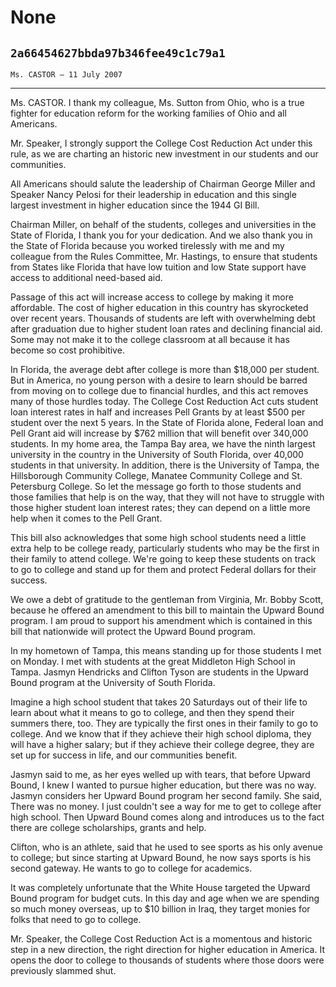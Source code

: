 # None
## `2a66454627bbda97b346fee49c1c79a1`
`Ms. CASTOR — 11 July 2007`

---


Ms. CASTOR. I thank my colleague, Ms. Sutton from Ohio, who is a true 
fighter for education reform for the working families of Ohio and all 
Americans.

Mr. Speaker, I strongly support the College Cost Reduction Act under 
this rule, as we are charting an historic new investment in our 
students and our communities.

All Americans should salute the leadership of Chairman George Miller 
and Speaker
Nancy Pelosi for their leadership in education and this 
single largest investment in higher education since the 1944 GI Bill.

Chairman Miller, on behalf of the students, colleges and universities 
in the State of Florida, I thank you for your dedication. And we also 
thank you in the State of Florida because you worked tirelessly with me 
and my colleague from the Rules Committee, Mr. Hastings, to ensure that 
students from States like Florida that have low tuition and low State 
support have access to additional need-based aid.

Passage of this act will increase access to college by making it more 
affordable. The cost of higher education in this country has 
skyrocketed over recent years. Thousands of students are left with 
overwhelming debt after graduation due to higher student loan rates and 
declining financial aid. Some may not make it to the college classroom 
at all because it has become so cost prohibitive.

In Florida, the average debt after college is more than $18,000 per 
student. But in America, no young person with a desire to learn should 
be barred from moving on to college due to financial hurdles, and this 
act removes many of those hurdles today. The College Cost Reduction Act 
cuts student loan interest rates in half and increases Pell Grants by 
at least $500 per student over the next 5 years. In the State of 
Florida alone, Federal loan and Pell Grant aid will increase by $762 
million that will benefit over 340,000 students. In my home area, the 
Tampa Bay area, we have the ninth largest university in the country in 
the University of South Florida, over 40,000 students in that 
university. In addition, there is the University of Tampa, the 
Hillsborough Community College, Manatee Community College and St. 
Petersburg College. So let the message go forth to those students and 
those families that help is on the way, that they will not have to 
struggle with those higher student loan interest rates; they can depend 
on a little more help when it comes to the Pell Grant.

This bill also acknowledges that some high school students need a 
little extra help to be college ready, particularly students who may be 
the first in their family to attend college. We're going to keep these 
students on track to go to college and stand up for them and protect 
Federal dollars for their success.

We owe a debt of gratitude to the gentleman from Virginia, Mr. Bobby 
Scott, because he offered an amendment to this bill to maintain the 
Upward Bound program. I am proud to support his amendment which is 
contained in this bill that nationwide will protect the Upward Bound 
program.

In my hometown of Tampa, this means standing up for those students I 
met on Monday. I met with students at the great Middleton High School 
in Tampa. Jasmyn Hendricks and Clifton Tyson are students in the Upward 
Bound program at the University of South Florida.

Imagine a high school student that takes 20 Saturdays out of their 
life to learn about what it means to go to college, and then they spend 
their summers there, too. They are typically the first ones in their 
family to go to college. And we know that if they achieve their high 
school diploma, they will have a higher salary; but if they achieve 
their college degree, they are set up for success in life, and our 
communities benefit.

Jasmyn said to me, as her eyes welled up with tears, that before 
Upward Bound, I knew I wanted to pursue higher education, but there was 
no way. Jasmyn considers her Upward Bound program her second family. 
She said, There was no money. I just couldn't see a way for me to get 
to college after high school. Then Upward Bound comes along and 
introduces us to the fact there are college scholarships, grants and 
help.

Clifton, who is an athlete, said that he used to see sports as his 
only avenue to college; but since starting at Upward Bound, he now says 
sports is his second gateway. He wants to go to college for academics.

It was completely unfortunate that the White House targeted the 
Upward Bound program for budget cuts. In this day and age when we are 
spending so much money overseas, up to $10 billion in Iraq, they target 
monies for folks that need to go to college.

Mr. Speaker, the College Cost Reduction Act is a momentous and 
historic step in a new direction, the right direction for higher 
education in America. It opens the door to college to thousands of 
students where those doors were previously slammed shut.